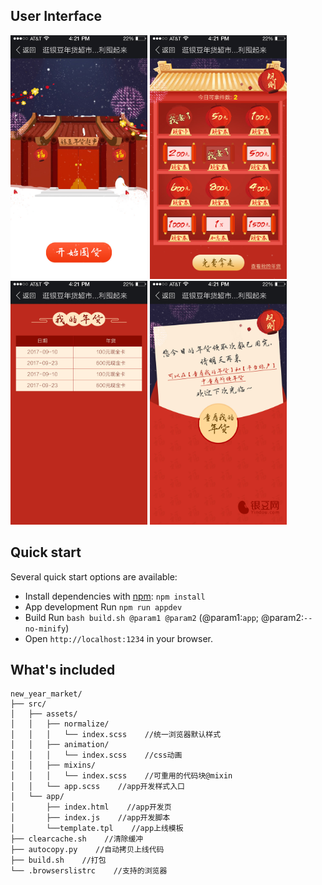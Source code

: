 
## User Interface

<a href="#" target="_blank"><img src="./interface/page-1.jpg" width="219"></a>
<a href="#" target="_blank"><img src="./interface/page-2.jpg" width="219"></a>
<a href="#" target="_blank"><img src="./interface/page-3.jpg" width="219"></a>
<a href="#" target="_blank"><img src="./interface/page-4.jpg" width="219"></a>

## Quick start

Several quick start options are available:

- Install dependencies with [npm](https://www.npmjs.com/): `npm install`
- App development Run `npm run appdev`
- Build Run `bash build.sh @param1 @param2` (@param1:`app`; @param2:`--no-minify`)
- Open `http://localhost:1234` in your browser.

## What's included

```
new_year_market/
├── src/
│   ├── assets/
│   │   ├── normalize/
│   │   │   └── index.scss    //统一浏览器默认样式
│   │   ├── animation/
│   │   │   └── index.scss    //css动画
│   │   ├── mixins/
│   │   │   └── index.scss    //可重用的代码块@mixin
│   │   └── app.scss    //app开发样式入口
│   └── app/
│       ├── index.html    //app开发页
│       ├── index.js    //app开发脚本
│       └──template.tpl    //app上线模板
├── clearcache.sh    //清除缓冲
├── autocopy.py    //自动拷贝上线代码
├── build.sh    //打包
└── .browserslistrc    //支持的浏览器
```

